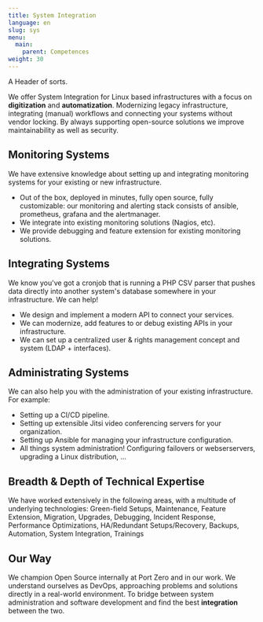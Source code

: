 ```yaml
---
title: System Integration
language: en
slug: sys
menu:
  main:
    parent: Competences
weight: 30
---
```


<p class="lead">
   A Header of sorts.
</p>

We offer System Integration for Linux based infrastructures with a focus on **digitization** and **automatization**. Modernizing legacy infrastructure, integrating (manual) workflows and connecting your systems without vendor locking. By always supporting open-source solutions we improve maintainability as well as security.

## Monitoring Systems

We have extensive knowledge about setting up and integrating monitoring systems for your existing or new infrastructure.

- Out of the box, deployed in minutes, fully open source, fully customizable: our monitoring and alerting stack consists of ansible, prometheus, grafana and the alertmanager.
- We integrate into existing monitoring solutions (Nagios, etc).
- We provide debugging and feature extension for existing monitoring solutions.

## Integrating Systems

We know you've got a cronjob that is running a PHP CSV parser that pushes data directly into another system's database somewhere in your infrastructure. We can help!
- We design and implement a modern API to connect your services.
- We can modernize, add features to or debug existing APIs in your infrastructure.
- We can set up a centralized user & rights management concept and system (LDAP + interfaces).

## Administrating Systems

We can also help you with the administration of your existing infrastructure. For example:

- Setting up a CI/CD pipeline.
- Setting up extensible Jitsi video conferencing servers for your organization.
- Setting up Ansible for managing your infrastructure configuration.
- All things system administration! Configuring failovers or webserservers, upgrading a Linux distribution, ...


## Breadth & Depth of Technical Expertise

We have worked extensively in the following areas, with a multitude of underlying technologies:
Green-field Setups, Maintenance, Feature Extension, Migration, Upgrades, Debugging, Incident Response, Performance Optimizations, HA/Redundant Setups/Recovery, Backups, Automation, System Integration, Trainings


## Our Way

We champion Open Source internally at Port Zero and in our work. We understand ourselves as DevOps, approaching problems and solutions directly in a real-world environment. To bridge between system administration and software development and find the best **integration** between the two.
